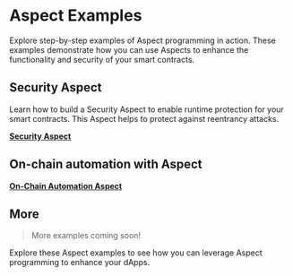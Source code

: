 #  Aspect Examples

Explore step-by-step examples of Aspect programming in action. These examples demonstrate how you can use Aspects to enhance the functionality and security of your smart contracts.

## Security Aspect

Learn how to build a Security Aspect to enable runtime protection for your smart contracts. This Aspect helps to protect against reentrancy attacks.

[**Security Aspect**](security-aspect)

## On-chain automation with Aspect

[**On-Chain Automation Aspect**](schedular-aspect)

## More

> More examples coming soon!

Explore these Aspect examples to see how you can leverage Aspect programming to enhance your dApps.
